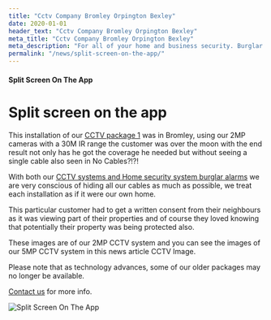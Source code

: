 ```yaml
---
title: "Cctv Company Bromley Orpington Bexley"
date: 2020-01-01
header_text: "Cctv Company Bromley Orpington Bexley"
meta_title: "Cctv Company Bromley Orpington Bexley"
meta_description: "For all of your home and business security. Burglar Alarm Servicing, Burglar Alarm Installation, Alarm Battery and CCTV. Call 020 8302 4065 or email us."
permalink: "/news/split-screen-on-the-app/"
---
```


#### Split Screen On The App

# Split screen on the app

This installation of our [CCTV package 1](/products/cctv-package-1-999/) was in Bromley, using our 2MP cameras with a 30M IR range the customer was over the moon with the end result not only has he got the coverage he needed but without seeing a single cable also seen in No Cables?!?!

With both our [CCTV systems and Home security system burglar alarms](/categories/special-offers/) we are very conscious of hiding all our cables as much as possible, we treat each installation as if it were our own home.

This particular customer had to get a written consent from their neighbours as it was viewing part of their properties and of course they loved knowing that potentially their property was being protected also.

These images are of our 2MP CCTV system and you can see the images of our 5MP CCTV system in this news article CCTV Image.

Please note that as technology advances, some of our older packages may no longer be available. 

[Contact us](/contact/) for more info.

![Split Screen On The App](https://res.cloudinary.com/kbs/image/upload/datxsrzqwjuyfpia15ck.jpg)